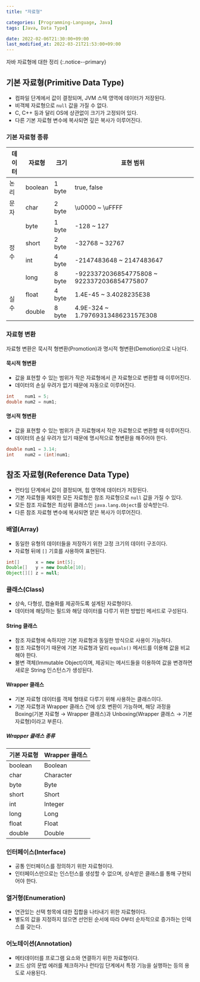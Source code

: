```yaml
---
title: "자료형"

categories: [Programming-Language, Java]
tags: [Java, Data Type]

date: 2022-02-06T21:30:00+09:00
last_modified_at: 2022-03-21T21:53:00+09:00
---
```


자바 자료형에 대한 정리
{:.notice--primary}

## 기본 자료형(Primitive Data Type)

- 컴파일 단계에서 값이 결정되며, JVM 스택 영역에 데이터가 저장된다.
- 비객체 자료형으로 `null` 값을 가질 수 없다.
- C, C++ 등과 달리 OS에 상관없이 크기가 고정되어 있다.
- 다른 기본 자료형 변수에 복사되면 깊은 복사가 이루어진다.

### 기본 자료형 종류

<table>
    <thead>
        <tr>
            <th>데이터</th>
            <th>자료형</th>
            <th>크기</th>
            <th>표현 범위</th>
        </tr>
    </thead>
    <tbody>
        <tr>
            <td>논리</td>
            <td>boolean</td>
            <td>1 byte</td>
            <td>true, false</td>
        </tr>
        <tr>
            <td>문자</td>
            <td>char</td>
            <td>2 byte</td>
            <td>\u0000 ~ \uFFFF</td>
        </tr>
        <tr>
            <td rowspan=4>정수</td>
            <td>byte</td>
            <td>1 byte</td>
            <td>-128 ~ 127</td>
        </tr>
        <tr>
            <td>short</td>
            <td>2 byte</td>
            <td>-32768 ~ 32767</td>
        </tr>
        <tr>
            <td>int</td>
            <td>4 byte</td>
            <td>-2147483648 ~ 2147483647</td>
        </tr>
        <tr>
            <td>long</td>
            <td>8 byte</td>
            <td>-9223372036854775808 ~ 9223372036854775807</td>
        </tr>
        <tr>
            <td rowspan=2>실수</td>
            <td>float</td>
            <td>4 byte</td>
            <td>1.4E-45 ~ 3.4028235E38</td>
        </tr>
        <tr>
            <td>double</td>
            <td>8 byte</td>
            <td>4.9E-324 ~ 1.7976931348623157E308</td>
        </tr>
    </tbody>
</table>

### 자료형 변환

자료형 변환은 묵시적 형변환(Promotion)과 명시적 형변환(Demotion)으로 나뉜다.

#### 묵시적 형변환

- 값을 표현할 수 있는 범위가 작은 자료형에서 큰 자료형으로 변환할 때 이루어진다.
- 데이터의 손실 우려가 없기 때문에 자동으로 이루어진다.

``` java
int    num1 = 5;
double num2 = num1;
```

#### 명시적 형변환

- 값을 표현할 수 있는 범위가 큰 자료형에서 작은 자료형으로 변환할 때 이루어진다.
- 데이터의 손실 우려가 있기 때문에 명시적으로 형변환을 해주어야 한다.

```java
double num1 = 3.14;
int    num2 = (int)num1;
```

## 참조 자료형(Reference Data Type)

- 런타임 단계에서 값이 결정되며, 힙 영역에 데이터가 저장된다.
- 기본 자료형을 제외한 모든 자료형은 참조 자료형으로 `null` 값을 가질 수 있다.
- 모든 참조 자료형은 최상위 클래스인 `java.lang.Object`를 상속받는다.
- 다른 참조 자료형 변수에 복사되면 얕은 복사가 이루어진다.

### 배열(Array)

- 동일한 유형의 데이터들을 저장하기 위한 고정 크기의 데이터 구조이다.
- 자료형 뒤에 `[]` 기호를 사용하여 표현된다.

``` java
int[]      x = new int[5];
Double[]   y = new Double[10];
Object[][] z = null;
```

### 클래스(Class)

- 상속, 다형성, 캡슐화를 제공하도록 설계된 자료형이다.
- 데이터에 해당하는 필드와 해당 데이터를 다루기 위한 방법인 메서드로 구성된다.

#### String 클래스

- 참조 자료형에 속하지만 기본 자료형과 동일한 방식으로 사용이 가능하다.
- 참조 자료형이기 때문에 기본 자료형과 달리 `equals()` 메서드를 이용해 값을 비교해야 한다.
- 불변 객체(Immutable Object)이며, 제공되는 메서드들을 이용하여 값을 변경하면 새로운 String 인스턴스가 생성된다.

#### Wrapper 클래스

- 기본 자료형 데이터를 객체 형태로 다루기 위해 사용하는 클래스이다.
- 기본 자료형과 Wrapper 클래스 간에 상호 변환이 가능하며, 해당 과정을 Boxing(기본 자료형 → Wrapper 클래스)과 Unboxing(Wrapper 클래스 → 기본 자료형)이라고 부른다.

##### Wrapper 클래스 종류

| 기본 자료형 | Wrapper 클래스 |
| --- | --- |
| boolean | Boolean |
| char | Character |
| byte | Byte |
| short | Short |
| int | Integer |
| long | Long |
| float | Float |
| double | Double |

### 인터페이스(Interface)

- 공통 인터페이스를 정의하기 위한 자료형이다.
- 인터페이스만으로는 인스턴스를 생성할 수 없으며, 상속받은 클래스를 통해 구현되어야 한다.

### 열거형(Enumeration)

- 연관있는 선택 항목에 대한 집합을 나타내기 위한 자료형이다.
- 별도의 값을 지정하지 않으면 선언된 순서에 따라 0부터 순차적으로 증가하는 인덱스를 갖는다.

### 어노테이션(Annotation)

- 메타데이터를 프로그램 요소와 연결하기 위한 자료형이다.
- 코드 상의 문법 에러를 체크하거나 런타임 단계에서 특정 기능을 실행하는 등의 용도로 사용된다.